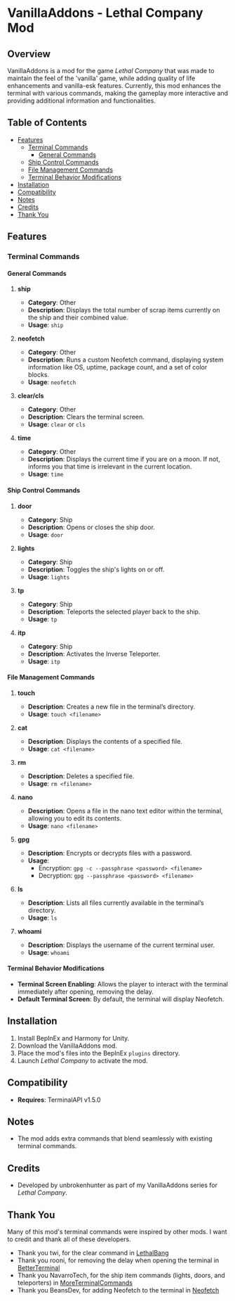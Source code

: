 # VanillaAddons - Lethal Company Mod

## Overview

VanillaAddons is a mod for the game _Lethal Company_ that was made to maintain the feel of the 'vanilla' game, while adding quality of life enhancements and vanilla-esk features. Currently, this mod enhances the terminal with various commands, making the gameplay more interactive and providing additional information and functionalities.

## Table of Contents

- [Features](#features)
  - [Terminal Commands](#terminal-commands)
    - [General Commands](#general-commands)
  - [Ship Control Commands](#ship-control-commands)
  - [File Management Commands](#file-management-commands)
  - [Terminal Behavior Modifications](#terminal-behavior-modifications)
- [Installation](#installation)
- [Compatibility](#compatibility)
- [Notes](#notes)
- [Credits](#credits)
- [Thank You](#thank-you)

## Features

### Terminal Commands

#### General Commands

1. **ship**

   - **Category**: Other
   - **Description**: Displays the total number of scrap items currently on the ship and their combined value.
   - **Usage**: `ship`

2. **neofetch**

   - **Category**: Other
   - **Description**: Runs a custom Neofetch command, displaying system information like OS, uptime, package count, and a set of color blocks.
   - **Usage**: `neofetch`

3. **clear/cls**

   - **Category**: Other
   - **Description**: Clears the terminal screen.
   - **Usage**: `clear` or `cls`

4. **time**
   - **Category**: Other
   - **Description**: Displays the current time if you are on a moon. If not, informs you that time is irrelevant in the current location.
   - **Usage**: `time`

#### Ship Control Commands

1. **door**

   - **Category**: Ship
   - **Description**: Opens or closes the ship door.
   - **Usage**: `door`

2. **lights**

   - **Category**: Ship
   - **Description**: Toggles the ship's lights on or off.
   - **Usage**: `lights`

3. **tp**

   - **Category**: Ship
   - **Description**: Teleports the selected player back to the ship.
   - **Usage**: `tp`

4. **itp**
   - **Category**: Ship
   - **Description**: Activates the Inverse Teleporter.
   - **Usage**: `itp`

#### File Management Commands

1. **touch**

   - **Description**: Creates a new file in the terminal’s directory.
   - **Usage**: `touch <filename>`

2. **cat**

   - **Description**: Displays the contents of a specified file.
   - **Usage**: `cat <filename>`

3. **rm**

   - **Description**: Deletes a specified file.
   - **Usage**: `rm <filename>`

4. **nano**

   - **Description**: Opens a file in the nano text editor within the terminal, allowing you to edit its contents.
   - **Usage**: `nano <filename>`

5. **gpg**

   - **Description**: Encrypts or decrypts files with a password.
   - **Usage**:
     - Encryption: `gpg -c --passphrase <password> <filename>`
     - Decryption: `gpg --passphrase <password> <filename>`

6. **ls**

   - **Description**: Lists all files currently available in the terminal’s directory.
   - **Usage**: `ls`

7. **whoami**
   - **Description**: Displays the username of the current terminal user.
   - **Usage**: `whoami`

#### Terminal Behavior Modifications

- **Terminal Screen Enabling**: Allows the player to interact with the terminal immediately after opening, removing the delay.
- **Default Terminal Screen**: By default, the terminal will display Neofetch.

## Installation

1. Install BepInEx and Harmony for Unity.
2. Download the VanillaAddons mod.
3. Place the mod's files into the BepInEx `plugins` directory.
4. Launch _Lethal Company_ to activate the mod.

## Compatibility

- **Requires**: TerminalAPI v1.5.0

## Notes

- The mod adds extra commands that blend seamlessly with existing terminal commands.

## Credits

- Developed by unbrokenhunter as part of my VanillaAddons series for _Lethal Company_.

## Thank You

Many of this mod's terminal commands were inspired by other mods. I want to credit and thank all of these developers.

- Thank you twi, for the clear command in [LethalBang](https://thunderstore.io/c/lethal-company/p/twi/LethalBang/)
- Thank you rooni, for removing the delay when opening the terminal in [BetterTerminal](https://thunderstore.io/c/lethal-company/p/rooni/BetterTerminal/)
- Thank you NavarroTech, for the ship item commands (lights, doors, and teleporters) in [MoreTerminalCommands](https://thunderstore.io/c/lethal-company/p/NavarroTech/MoreTerminalCommands/)
- Thank you BeansDev, for adding Neofetch to the terminal in [Neofetch](https://thunderstore.io/c/lethal-company/p/BeansDev/Neofetch/)
